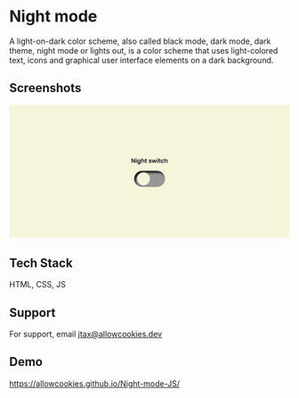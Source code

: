 # Night mode

A light-on-dark color scheme, also called black mode, dark mode, dark theme, night mode or lights out, is a color scheme that uses light-colored text, icons and graphical user interface elements on a dark background.


## Screenshots

![App Screenshot](https://raw.githubusercontent.com/josejtax/Night-mode-JS/main/assets/img/Captura%20de%20pantalla%202022-12-03%20201244.png)


## Tech Stack

HTML, CSS, JS


## Support

For support, email jtax@allowcookies.dev


## Demo

https://allowcookies.github.io/Night-mode-JS/

